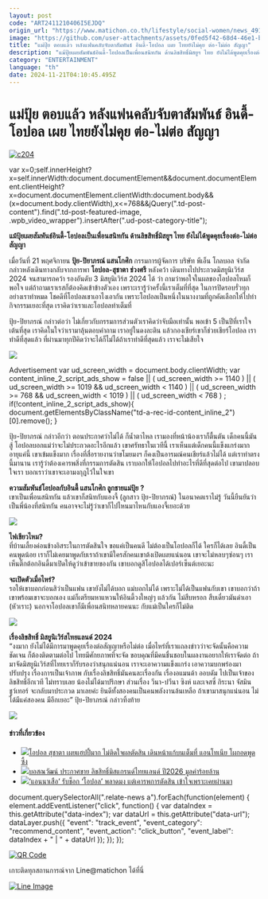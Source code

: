 ```yaml
---
layout: post
code: "ART2411210406I5EJDQ"
origin_url: "https://www.matichon.co.th/lifestyle/social-women/news_4911335"
image: "https://github.com/user-attachments/assets/0fed5f42-68d4-46e1-b8af-b0d400b8042d"
title: "แม่ปุ้ย ตอบแล้ว หลังแฟนคลับจับตาสัมพันธ์ อินดี้-โอปอล เผย ไทยยังไม่คุย ต่อ-ไม่ต่อ สัญญา"
description: "แม้ปุ้ยเผยสัมพันธ์อินดี้-โอปอลเป็นเพื่อนสนิทกัน ด้านลิขสิทธิ์มิสยูฯ ไทย ยังไม่ได้พูดคุยเรื่องต่อ-ไม่ต่อสัญญา"
category: "ENTERTAINMENT"
language: "th"
date: 2024-11-21T04:10:45.495Z
---
```


# แม่ปุ้ย ตอบแล้ว หลังแฟนคลับจับตาสัมพันธ์ อินดี้-โอปอล เผย ไทยยังไม่คุย ต่อ-ไม่ต่อ สัญญา

[![](https://www.matichon.co.th/wp-content/uploads/2024/11/c204.jpg "c204")](https://www.matichon.co.th/wp-content/uploads/2024/11/c204.jpg)

var x=0;self.innerHeight?x=self.innerWidth:document.documentElement&&document.documentElement.clientHeight?x=document.documentElement.clientWidth:document.body&&(x=document.body.clientWidth),x<=768&&jQuery(".td-post-content").find(".td-post-featured-image, .wpb\_video\_wrapper").insertAfter(".ud-post-category-title");

**แม้ปุ้ยเผยสัมพันธ์อินดี้-โอปอลเป็นเพื่อนสนิทกัน ด้านลิขสิทธิ์มิสยูฯ ไทย ยังไม่ได้พูดคุยเรื่องต่อ-ไม่ต่อสัญญา**

เมื่อวันที่ 21 พฤศจิกายน **ปุ้ย-ปิยาภรณ์ แสนโกศิก** กรรมการผู้จัดการ บริษัท พีเอ็น โกลบอล จำกัด กล่าวหลังเดินทางกลับจากการพา **โอปอล-สุชาตา ช่วงศรี** หลังคว้า เดินทางไปประกวดมิสยูนิเวิร์ส 2024 จนสามารถคว้า รองอันดับ 3 มิสยูนิเวิร์ส 2024 ได้ ว่า ถามว่าพอใจในผลของโอปอลไหมก็พอใจ แต่ถ้าถามเราเรสก็ต้องคิดเข้าข้างตัวเอง เพราะเรารู้ว่าครั้งนี้เราเต็มที่ที่สุด ในการปิดรอบรั่วทุกอย่างเราทำหมด โชคดีที่โอปอลเขาเอาไงเอากัน เพราะโอปอลเป็นหนึ่งในนางงามที่ถูกคัดเลือกให้ไปทำกิจกรรมเยอะที่สุด เราคิดว่าเราและโอปอลทำเต็มที่

ปุ้ย-ปิยาภรณ์ กล่าวต่อว่า ไม่เกี่ยวกับกรรมการส่วนตัวเราคิดว่าจับมือเท่านั้น พอเข้า 5 เป็นปีที่เราใจเต้นที่สุด เราคิดในใจว่าเรามาลุ้นตอบคำถาม เราอยู่ในดงละติน แล้วกองเชียร์เขาก็ช่วยเชียร์โอปอล เราทำดีที่สุดแล้ว ที่ผ่านมาทุกปีคิดว่าจะได้ก็ไม่ได้ถ้าเราทำดีที่สุดแล้ว เราจะไม่เสียใจ

![](https://www.matichon.co.th/wp-content/uploads/2024/11/510867_0-scaled.jpg)

Advertisement var ud\_screen\_width = document.body.clientWidth; var content\_inline\_2\_script\_ads\_show = false || ( ud\_screen\_width >= 1140 ) || ( ud\_screen\_width >= 1019 && ud\_screen\_width < 1140 ) || ( ud\_screen\_width >= 768 && ud\_screen\_width < 1019 ) || ( ud\_screen\_width < 768 ) ; if(!content\_inline\_2\_script\_ads\_show){ document.getElementsByClassName("td-a-rec-id-content\_inline\_2")\[0\].remove(); }

ปุ้ย-ปิยาภรณ์ กล่าวอีกว่า ตอนประกาศว่าไม่ได้ ก็น้ำตาไหล เรามองที่หน้าน้องเราก็ตื้นตัน เด็กคนนี้มันสู้ โอปอลบอกแม่ว่าจะไม่ประกวดอะไรอีกแล้ว เขาศรัทธาในเวทีนี้ เราเห็นแต่เด็กคนนี้แข็งแกร่งมาก อายุแค่นี้ เขาเข้มแข็งมาก เรื่องที่สื่อรายงานว่าขโมยมงฯ ก็คงเป็นอารมณ์คนเชียร์แล้วไม่ได้ แต่เราทำตรงนี้มานาน เรารู้ว่าต้องเคารพสิ่งที่กรรมการตัดสิน เราบอกให้โอปอลไปทำอะไรที่ดีที่สุดต่อไป เขามาปลอบใจเรา บอกเราว่าเขาจะเอามงกุฎไว้ในใจเขา

**ความสัมพันธ์โอปอลกับอินดี้ แสนโกศิก ลูกชายแม่ปุ้ย ?**  
เขาเป็นเพื่อนสนิทกัน แล้วเขาก็สนิทกับแองจี้ (ลูกสาว ปุ้ย-ปิยาภรณ์) ในอนาคตเราไม่รู้ วันนี้ยืนยันว่าเป็นพี่น้องที่สนิทกัน คนอาจจะไม่รู้ว่าเขาก็ไปไหนมาไหนกับแองจี้เยอะด้วย

![](https://www.matichon.co.th/wp-content/uploads/2024/11/510873_0-scaled.jpg)

**ไฟเขียวไหม?**  
ที่บ้านเลี้ยงค่อนข้างอิสระในการตัดสินใจ ขอแค่เป็นคนดี ไม่ต้องเป็นโอปอลก็ได้ ใครก็ได้เลย อินดี้เป็นคนพูดน้อย เราก็ไม่เคยมาพูดกับเราถ้าเขามีใครสักคนเขาต้งเปิดเผยแน่นอน เขาจะไม่หลบๆซ่อนๆ เราเห็นติ๊กต้อกอินดี้มาเปิดให้ดูว่าเข้าขายของกัน เขาบอกดูสิโอปอลได้เปอร์เซ็นต์เยอะนะ

**จะเปิดตัวเมื่อไหร่?**  
รอให้เขาบอกก่อนสิว่าเป็นแฟน เขายังไม่ได้บอก แม่บอกไม่ได้ เพราะไม่ได้เป็นแฟนกับเขา เขาบอกว่าถ้าเขาพร้อมเขาจะบอกเอง แม่ก็เตรียมหาแหวนให้อินดี้วงใหญ่ๆ แล้วกัน ไม่สืบหรอก สืบเดี๋ยวมันด่าเอา (หัวเราะ) นอกจาโอปอลเขาก็มีเพื่อนสนิทหลายคนนะ กับแม่เป็นใครก็ไม่ติด

![](https://www.matichon.co.th/wp-content/uploads/2024/11/c206.jpg)

**เรื่องลิขสิทธิ์ มิสยูนิเวิร์สไทยแลนด์ 2024**  
“งงมาก ยังไม่ได้มีการมาพูดคุยเรื่องต่อสัญญาหรือไม่ต่อ เมื่อไหร่ที่เราแถลงข่าวว่าจะจัดนั้นคือความชัดเจน ก็ต้องติดตามต่อไป ไทยมีศักยภาพที่จะจัด ขอบคุณที่มีคนชื่นชอบในผลงานอยากให้เราจัดต่อ ถ้ามาจัดมิสยูนิเวิร์สที่ไทยเราก็รับรองว่าสนุกแน่นอน เราจะเอาความแข็งแกร่ง เอาความบกพร่องมาปรับปรุง เรื่องการเป็นเจ้าภาพ กับเรื่องลิขสิทธิ์มันคนละเรื่องกัน เรื่องอแมนด้า ออบดัม ไปเป็นเจ้าของลิขสิทธิ์อีกเวที ไม่ทราบเลย น้องไม่ได้มาปรึกษา ส่วนเรื่อง วีนา-ปวีนา ซิงห์ และเจสซี่ กิระนา จัสมิน ชูว์เทอร์ จะกลับมาประกวด มาเลยค่ะ ยินดีทั้งสองคนเป็นคนพลังงานล้นเหลือ ถ้าเขามาสนุกแน่นอน ไม่ได้มีแค่สองคน มีอีกเยอะ” ปุ้ย-ปิยาภรณ์ กล่าวทิ้งท้าย

![](https://www.matichon.co.th/wp-content/uploads/2024/11/c207.jpg)

#### ข่าวที่เกี่ยวข้อง

*   [![](https://www.matichon.co.th/wp-content/uploads/2024/11/c201.jpg)โอปอล สุชาตา เผยแฮปปี้มาก ไม่ติดใจผลตัดสิน เดินหน้าแก้บนเต็มที่ แอนโทเนีย โผกอดพูดซึ้ง](https://www.matichon.co.th/lifestyle/social-women/news_4911275)
*   [![](https://www.matichon.co.th/wp-content/uploads/2024/11/ปกข่าว-7281-178.jpg)บอสณวัฒน์ ประกาศขาย ลิขสิทธิ์มิสแกรนด์ไทยแลนด์ ปี2026 มูลค่าร้อยล้าน](https://www.matichon.co.th/lifestyle/social-women/news_4911181)
*   [![](https://www.matichon.co.th/wp-content/uploads/2024/11/a728-2.jpg)‘แอนนาเสือ’ รับช็อก ‘โอปอล’ พลาดมง แต่เคารพการตัดสิน เข้าใจเพราะเคยผ่านมา](https://www.matichon.co.th/lifestyle/social-women/news_4907097)

document.querySelectorAll(".relate-news a").forEach(function(element) { element.addEventListener("click", function() { var dataIndex = this.getAttribute("data-index"); var dataUrl = this.getAttribute("data-url"); dataLayer.push({ "event": "track\_event", "event\_category": "recommend\_content", "event\_action": "click\_button", "event\_label": dataIndex + " | " + dataUrl }); }); });

[![QR Code](https://www.matichon.co.th/wp-content/uploads/2023/07/wob1371z.jpg)](https://lin.ee/ht0nDxX)

เกาะติดทุกสถานการณ์จาก Line@matichon ได้ที่นี่

[![Line Image](https://www.matichon.co.th/wp-content/uploads/2023/07/th.png)](https://lin.ee/ht0nDxX)